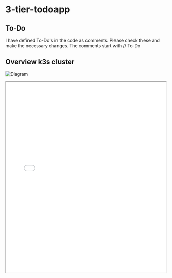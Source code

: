 # 3-tier-todoapp

## To-Do
I have defined To-Do's in the code as comments. Please check these and make the necessary changes.
The comments start with // To-Do

## Overview k3s cluster
![Diagram](https://viewer.diagrams.net/?highlight=0000ff&edit=_blank&nav=1&title=Untitled%20Diagram.drawio#R7Vxbk6MoFP41eeyUitfH7nT37O7MVk1VP8zMo1GiToy4SDrJ%2FvqFiFFBc9XcNlNdPXI4IH7n4wAH6AEYzZZfsJuGfyMfxgNN8ZcD8DrQNMcG9DcTrHKBodq5IMCRn4vUUvAR%2FQu5UOHSeeTDrKZIEIpJlNaFHkoS6JGazMUYLepqExTX35q6AZQEH54by9IfkU%2FCXGprVin%2FA0ZBWLxZNZ08Z%2BYWyvxLstD10aIiAm8DMMIIkfxpthzBmGFX4JKXe2%2FJ3TQMw4TsU%2BD16%2FvUnvy0vgZ%2F%2FZjNF2n4OyZPvJZPN57zD%2BaNJasCAYzmiQ9ZJeoAvCzCiMCP1PVY7oKanMpCMot59iSK4xGKEV6XBb4L7YlH5RnBaAorOZP1P5rDGwAxgcvWL1M3eFGeQTSDBK%2BoCi9gcYQ5xVSdpxelwSzAZWHFWIbDhS4nSbCpusSRPnAoD4BVPwRW5WBYKXKa1wiroyvWeNwNrKpSx3WDcwXXDburuAKjL1y1BlzNmL72ZUwfArL%2B8FwwQfQrq4ib%2F8xRkfGUrR3NM1VQrXSZF%2BP5RUVTkDG%2FEs8zAnFRK211XnH9ZVRcaYBgaWoBUjenG0dBQp89aglaN3hhdoqo03nmGbPI91nxRl7UmdOFoTWhAxmyoVW1ydB92Rns7j9ulub%2BfhItGRgv2RQSL%2BSoVMD23Sys97OsjqfQuTTbMt60rT4rRVFC1t9svNAfZagoxkAbKUMTsP8GBtUerTPUtVgTpE6jdF2FqOm0VGytS9P8hkpUQabZgi79oZ8XuilDYbYM2Mg9nM7HECeQwjOM6GjKEChF39wxLABN8Z80nyZS5PfAPqDK7DM19mEi%2Fcy%2B6Gfcg%2FsG4Orct9k1rtQVf%2FCyB%2BHsm2PTMLvB2TCvDmerh2FSbxkmJ5gqwsS%2F7xFSFWxsN%2Fiocw6Q9hktPHa96b0bGOhXZmDnjAb2x3dtW8O6Mtuqe6y6H9PbO5neip7lCqa3atMy%2BsG%2F%2B%2BSf6P2ugX%2BP5f0t8C%2F79LqYOgvLe125OP8AkOgG%2FQAWK0mESYgClLjxWykVpiWlzjeEUo7cb0jIim9huHOC6kSleOHVT1Z%2BqBlF%2Bhevb514XdZSqyK1jEheztZUnv6Vpy2dp8uiLFEt%2BR3iiMLG5mGVCRX73u0GpfCgOfbgtn7Mw9zExQEk2xTtZopgGLsk%2Bqy3pMnc66LPGLurigLvpmXN35mgMvI6ap15prBBIujrwiLvUH1D2a4veuJD9YX20IcckbIjbKA9wTfvsXXx8M134pvFuekV%2BGZ1j9jrg393wj%2FJw10B%2F%2BQY9Xc62FMJUIrW3VLwQ5p%2BmQ0QnzX4IQenOcC2Yt8gwJIPvTjAcmyYA2zoQHamVw9w2zTocgDLsdm7chGgYQPrrAAX7Wlg8E0CLIUALw6wHIC%2BcRehsjX1dWH8CLLewkQ2SoIuerhRDzWoTVtM553IapcOcjGzV6NczP47Al0sJcarJAZrhk8H2m4jWUXf3B3JAs082DuSdZpNmxbHfe0Ks6aesC3M7MJ73HEjB4a0ke54XZ8iOazXbSMHPwzOCw82p2%2Bq1NjSaVq7%2BRP1WYow0BRnFQ%2BLZZbBvkIFTSYZpZ5IkQ5Cepr%2B8AQ9eAL9RE9wVExbt%2BtTyeKeRGuMWtDXgS1QrIcYstZ0zu9UNwXa3RRBPsr%2Bf76qhYClr7IdQ%2BvUV%2FGq7cZKz%2BDInEs7srob047zYi4mz%2BxmEmNW7GZZ5BXi9ygu3%2BoXSglKYC7h%2BY3OUDg63IkzBOeaFR3lCzXhfkqxzG7zhZK%2Bs11ftcxt%2Bv34TiDHN%2B5jsO6Dn%2FtvQLcs33oerMUNZXDYhjKwd%2BgXa7xj9fUzTAZAYcwHofcgtLEvobVLENo06gTaRWhR%2FzyEk%2BNs5yUcC6R1QLguabX3QH6RRY14u2IXrUT9XQdpNFM9SX%2FXQaC2LcB%2Bad50yUfg%2FWmX1KDZcnnKcsZKT5t7RsPp1E0wtRo33VxO7v504OME1C0E7tPPTugnbRwZRce64PnUPe5JPhh4BQzs4gyUaQgesLB%2BlX%2FqUDdlAhpOXwSUj5CgJGaNjib0VwIhG1VESt7ANrE4b5C7etNYc8QeMU2Wf9klH%2FLLP48D3v4D)

<iframe src="[https://example.com/drawio_diagram.html](https://viewer.diagrams.net/?highlight=0000ff&edit=_blank&nav=1&title=Untitled%20Diagram.drawio#R7Vxbk6MoFP41eeyUitfH7nT37O7MVk1VP8zMo1GiToy4SDrJ%2FvqFiFFBc9XcNlNdPXI4IH7n4wAH6AEYzZZfsJuGfyMfxgNN8ZcD8DrQNMcG9DcTrHKBodq5IMCRn4vUUvAR%2FQu5UOHSeeTDrKZIEIpJlNaFHkoS6JGazMUYLepqExTX35q6AZQEH54by9IfkU%2FCXGprVin%2FA0ZBWLxZNZ08Z%2BYWyvxLstD10aIiAm8DMMIIkfxpthzBmGFX4JKXe2%2FJ3TQMw4TsU%2BD16%2FvUnvy0vgZ%2F%2FZjNF2n4OyZPvJZPN57zD%2BaNJasCAYzmiQ9ZJeoAvCzCiMCP1PVY7oKanMpCMot59iSK4xGKEV6XBb4L7YlH5RnBaAorOZP1P5rDGwAxgcvWL1M3eFGeQTSDBK%2BoCi9gcYQ5xVSdpxelwSzAZWHFWIbDhS4nSbCpusSRPnAoD4BVPwRW5WBYKXKa1wiroyvWeNwNrKpSx3WDcwXXDburuAKjL1y1BlzNmL72ZUwfArL%2B8FwwQfQrq4ib%2F8xRkfGUrR3NM1VQrXSZF%2BP5RUVTkDG%2FEs8zAnFRK211XnH9ZVRcaYBgaWoBUjenG0dBQp89aglaN3hhdoqo03nmGbPI91nxRl7UmdOFoTWhAxmyoVW1ydB92Rns7j9ulub%2BfhItGRgv2RQSL%2BSoVMD23Sys97OsjqfQuTTbMt60rT4rRVFC1t9svNAfZagoxkAbKUMTsP8GBtUerTPUtVgTpE6jdF2FqOm0VGytS9P8hkpUQabZgi79oZ8XuilDYbYM2Mg9nM7HECeQwjOM6GjKEChF39wxLABN8Z80nyZS5PfAPqDK7DM19mEi%2Fcy%2B6Gfcg%2FsG4Orct9k1rtQVf%2FCyB%2BHsm2PTMLvB2TCvDmerh2FSbxkmJ5gqwsS%2F7xFSFWxsN%2Fiocw6Q9hktPHa96b0bGOhXZmDnjAb2x3dtW8O6Mtuqe6y6H9PbO5neip7lCqa3atMy%2BsG%2F%2B%2BSf6P2ugX%2BP5f0t8C%2F79LqYOgvLe125OP8AkOgG%2FQAWK0mESYgClLjxWykVpiWlzjeEUo7cb0jIim9huHOC6kSleOHVT1Z%2BqBlF%2Bhevb514XdZSqyK1jEheztZUnv6Vpy2dp8uiLFEt%2BR3iiMLG5mGVCRX73u0GpfCgOfbgtn7Mw9zExQEk2xTtZopgGLsk%2Bqy3pMnc66LPGLurigLvpmXN35mgMvI6ap15prBBIujrwiLvUH1D2a4veuJD9YX20IcckbIjbKA9wTfvsXXx8M134pvFuekV%2BGZ1j9jrg393wj%2FJw10B%2F%2BQY9Xc62FMJUIrW3VLwQ5p%2BmQ0QnzX4IQenOcC2Yt8gwJIPvTjAcmyYA2zoQHamVw9w2zTocgDLsdm7chGgYQPrrAAX7Wlg8E0CLIUALw6wHIC%2BcRehsjX1dWH8CLLewkQ2SoIuerhRDzWoTVtM553IapcOcjGzV6NczP47Al0sJcarJAZrhk8H2m4jWUXf3B3JAs082DuSdZpNmxbHfe0Ks6aesC3M7MJ73HEjB4a0ke54XZ8iOazXbSMHPwzOCw82p2%2Bq1NjSaVq7%2BRP1WYow0BRnFQ%2BLZZbBvkIFTSYZpZ5IkQ5Cepr%2B8AQ9eAL9RE9wVExbt%2BtTyeKeRGuMWtDXgS1QrIcYstZ0zu9UNwXa3RRBPsr%2Bf76qhYClr7IdQ%2BvUV%2FGq7cZKz%2BDInEs7srob047zYi4mz%2BxmEmNW7GZZ5BXi9ygu3%2BoXSglKYC7h%2BY3OUDg63IkzBOeaFR3lCzXhfkqxzG7zhZK%2Bs11ftcxt%2Bv34TiDHN%2B5jsO6Dn%2FtvQLcs33oerMUNZXDYhjKwd%2BgXa7xj9fUzTAZAYcwHofcgtLEvobVLENo06gTaRWhR%2FzyEk%2BNs5yUcC6R1QLguabX3QH6RRY14u2IXrUT9XQdpNFM9SX%2FXQaC2LcB%2Bad50yUfg%2FWmX1KDZcnnKcsZKT5t7RsPp1E0wtRo33VxO7v504OME1C0E7tPPTugnbRwZRce64PnUPe5JPhh4BQzs4gyUaQgesLB%2BlX%2FqUDdlAhpOXwSUj5CgJGaNjib0VwIhG1VESt7ANrE4b5C7etNYc8QeMU2Wf9klH%2FLLP48D3v4D" width="100%" height="600"></iframe>
